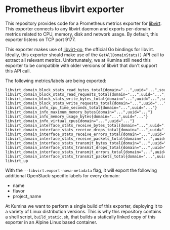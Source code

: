 # Prometheus libvirt exporter

This repository provides code for a Prometheus metrics exporter
for [libvirt](https://libvirt.org/). This exporter connects to any
libvirt daemon and exports per-domain metrics related to CPU, memory,
disk and network usage. By default, this exporter listens on TCP port
9177.

This exporter makes use of
[libvirt-go](https://github.com/libvirt/libvirt-go), the official Go
bindings for libvirt. Ideally, this exporter should make use of the
`GetAllDomainStats()` API call to extract all relevant metrics.
Unfortunately, we at Kumina still need this exporter to be compatible
with older versions of libvirt that don't support this API call.

The following metrics/labels are being exported:

```
libvirt_domain_block_stats_read_bytes_total{domain="...",uuid="...",source_file="...",target_device="..."}
libvirt_domain_block_stats_read_requests_total{domain="...",uuid="...",source_file="...",target_device="..."}
libvirt_domain_block_stats_write_bytes_total{domain="...",uuid="...",source_file="...",target_device="..."}
libvirt_domain_block_stats_write_requests_total{domain="...",uuid="...",source_file="...",target_device="..."}
libvirt_domain_info_cpu_time_seconds_total{domain="...",uuid="..."}
libvirt_domain_info_maximum_memory_bytes{domain="...",uuid="..."}
libvirt_domain_info_memory_usage_bytes{domain="...",uuid="..."}
libvirt_domain_info_virtual_cpus{domain="...",uuid="..."}
libvirt_domain_interface_stats_receive_bytes_total{domain="...",uuid="...",source_bridge="...",target_device="..."}
libvirt_domain_interface_stats_receive_drops_total{domain="...",uuid="...",source_bridge="...",target_device="..."}
libvirt_domain_interface_stats_receive_errors_total{domain="...",uuid="...",source_bridge="...",target_device="..."}
libvirt_domain_interface_stats_receive_packets_total{domain="...",uuid="...",source_bridge="...",target_device="..."}
libvirt_domain_interface_stats_transmit_bytes_total{domain="...",uuid="...",source_bridge="...",target_device="..."}
libvirt_domain_interface_stats_transmit_drops_total{domain="...",uuid="...",source_bridge="...",target_device="..."}
libvirt_domain_interface_stats_transmit_errors_total{domain="...",uuid="...",source_bridge="...",target_device="..."}
libvirt_domain_interface_stats_transmit_packets_total{domain="...",uuid="...",source_bridge="...",target_device="..."}
libvirt_up
```

With the `--libvirt.export-nova-metadata` flag, it will export the following additional OpenStack-specific labels for every domain:

- name
- flavor
- project_name

At Kumina we want to perform a single build of this exporter, deploying
it to a variety of Linux distribution versions. This is why this
repository contains a shell script, `build_static.sh`, that builds a
statically linked copy of this exporter in an Alpine Linux based
container.
